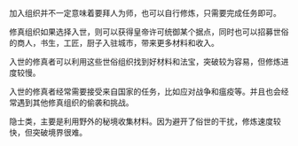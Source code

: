 加入组织并不一定意味着要拜人为师，也可以自行修炼，只需要完成任务即可。

修真组织如果选择入世，则可以获得皇帝许可统御某个据点，同时也可以招募世俗的商人，书生，工匠，厨子入驻城市，带来更多材料和收入。

入世的修真者可以利用这些世俗组织找到好材料和法宝，突破较为容易，但修炼进度较慢。

入世的修真者经常需要接受来自国家的任务，比如应对战争和瘟疫等。并且也会经常遇到其他修真组织的偷袭和挑战。

隐士类，主要是利用野外的秘境收集材料。因为避开了俗世的干扰，修炼速度较快，但突破境界很难。
